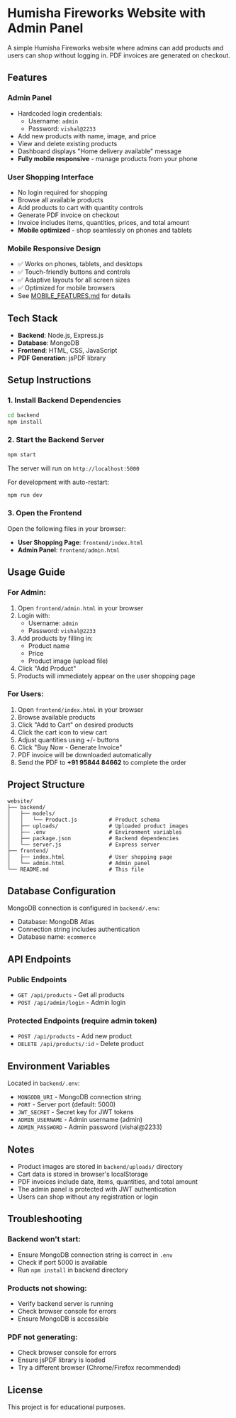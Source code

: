 # Humisha Fireworks Website with Admin Panel

A simple Humisha Fireworks website where admins can add products and users can shop without logging in. PDF invoices are generated on checkout.

## Features

### Admin Panel
- Hardcoded login credentials:
  - Username: `admin`
  - Password: `vishal@2233`
- Add new products with name, image, and price
- View and delete existing products
- Dashboard displays "Home delivery available" message
- **Fully mobile responsive** - manage products from your phone

### User Shopping Interface
- No login required for shopping
- Browse all available products
- Add products to cart with quantity controls
- Generate PDF invoice on checkout
- Invoice includes items, quantities, prices, and total amount
- **Mobile optimized** - shop seamlessly on phones and tablets

### Mobile Responsive Design
- ✅ Works on phones, tablets, and desktops
- ✅ Touch-friendly buttons and controls
- ✅ Adaptive layouts for all screen sizes
- ✅ Optimized for mobile browsers
- See [MOBILE_FEATURES.md](MOBILE_FEATURES.md) for details

## Tech Stack

- **Backend**: Node.js, Express.js
- **Database**: MongoDB
- **Frontend**: HTML, CSS, JavaScript
- **PDF Generation**: jsPDF library

## Setup Instructions

### 1. Install Backend Dependencies

```bash
cd backend
npm install
```

### 2. Start the Backend Server

```bash
npm start
```

The server will run on `http://localhost:5000`

For development with auto-restart:
```bash
npm run dev
```

### 3. Open the Frontend

Open the following files in your browser:

- **User Shopping Page**: `frontend/index.html`
- **Admin Panel**: `frontend/admin.html`

## Usage Guide

### For Admin:

1. Open `frontend/admin.html` in your browser
2. Login with:
   - Username: `admin`
   - Password: `vishal@2233`
3. Add products by filling in:
   - Product name
   - Price
   - Product image (upload file)
4. Click "Add Product"
5. Products will immediately appear on the user shopping page

### For Users:

1. Open `frontend/index.html` in your browser
2. Browse available products
3. Click "Add to Cart" on desired products
4. Click the cart icon to view cart
5. Adjust quantities using +/- buttons
6. Click "Buy Now - Generate Invoice"
7. PDF invoice will be downloaded automatically
8. Send the PDF to **+91 95844 84662** to complete the order

## Project Structure

```
website/
├── backend/
│   ├── models/
│   │   └── Product.js          # Product schema
│   ├── uploads/                # Uploaded product images
│   ├── .env                    # Environment variables
│   ├── package.json            # Backend dependencies
│   └── server.js               # Express server
├── frontend/
│   ├── index.html              # User shopping page
│   └── admin.html              # Admin panel
└── README.md                   # This file
```

## Database Configuration

MongoDB connection is configured in `backend/.env`:
- Database: MongoDB Atlas
- Connection string includes authentication
- Database name: `ecommerce`

## API Endpoints

### Public Endpoints
- `GET /api/products` - Get all products
- `POST /api/admin/login` - Admin login

### Protected Endpoints (require admin token)
- `POST /api/products` - Add new product
- `DELETE /api/products/:id` - Delete product

## Environment Variables

Located in `backend/.env`:
- `MONGODB_URI` - MongoDB connection string
- `PORT` - Server port (default: 5000)
- `JWT_SECRET` - Secret key for JWT tokens
- `ADMIN_USERNAME` - Admin username (admin)
- `ADMIN_PASSWORD` - Admin password (vishal@2233)

## Notes

- Product images are stored in `backend/uploads/` directory
- Cart data is stored in browser's localStorage
- PDF invoices include date, items, quantities, and total amount
- The admin panel is protected with JWT authentication
- Users can shop without any registration or login

## Troubleshooting

### Backend won't start:
- Ensure MongoDB connection string is correct in `.env`
- Check if port 5000 is available
- Run `npm install` in backend directory

### Products not showing:
- Verify backend server is running
- Check browser console for errors
- Ensure MongoDB is accessible

### PDF not generating:
- Check browser console for errors
- Ensure jsPDF library is loaded
- Try a different browser (Chrome/Firefox recommended)

## License

This project is for educational purposes.
